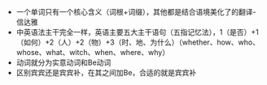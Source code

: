 - 一个单词只有一个核心含义（词根+词缀），其他都是结合语境美化了的翻译-信达雅
- 中英语法主干完全一样，英语主要五大主干语句（五指记忆法），1（是否）+1（如何）+2（人）+2（物）+3（时、地、为什么）（whether、how、who、whose、what、witch、when、where、why）
- 动词就分为实意动词和Be动词
- 区别宾宾还是宾宾补，在其之间加Be，合适的就是宾宾补
